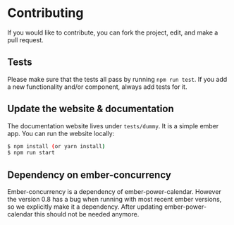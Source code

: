 # Contributing

If you would like to contribute, you can fork the project, edit, and make a
pull request.

## Tests

Please make sure that the tests all pass by running `npm run test`. If you add a new
functionality and/or component, always add tests for it.

## Update the website & documentation

The documentation website lives under `tests/dummy`. It is a simple
ember app. You can run the website locally:

```bash
$ npm install (or yarn install)
$ npm run start
```

## Dependency on ember-concurrency
Ember-concurrency is a dependency of ember-power-calendar.
However the version 0.8 has a bug when running with most recent ember versions, so we explicitly make it a dependency.
After updating ember-power-calendar this should not be needed anymore.
